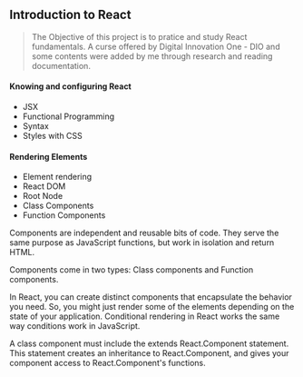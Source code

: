 ## Introduction to React 

> The Objective of this project is to pratice and study React fundamentals.
> A curse offered by Digital Innovation One - DIO and some contents were added by me through research and reading documentation.

#### Knowing and configuring React
- JSX
- Functional Programming
- Syntax
- Styles with CSS

#### Rendering Elements
- Element rendering
- React DOM
- Root Node
- Class Components 
- Function Components

Components are independent and reusable bits of code. They serve the same purpose as JavaScript functions, but work in isolation and return HTML.

Components come in two types: Class components and Function components.

In React, you can create distinct components that encapsulate the behavior you need. So, you might just render some of the elements depending on the state of your application. Conditional rendering in React works the same way conditions work in JavaScript.

A class component must include the extends React.Component statement. This statement creates an inheritance to React.Component, and gives your component access to React.Component's functions.



